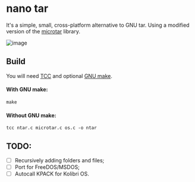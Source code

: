 # nano tar
It's a simple, small, cross-platform alternative to GNU tar. Using a modified version of the [microtar](https://github.com/rxi/microtar) library.

![image](https://user-images.githubusercontent.com/51446645/183033042-2d56fbda-140a-42d4-8e62-2776e10d0f43.png)

## Build

You will need [TCC](https://bellard.org/tcc/) and optional [GNU make](https://www.gnu.org/software/make/).

#### With GNU make:
`make`

#### Without GNU make:
`tcc ntar.c microtar.c os.c -o ntar`

## TODO:
- [ ] Recursively adding folders and files;
- [ ] Port for FreeDOS/MSDOS;
- [ ] Autocall KPACK for Kolibri OS.
